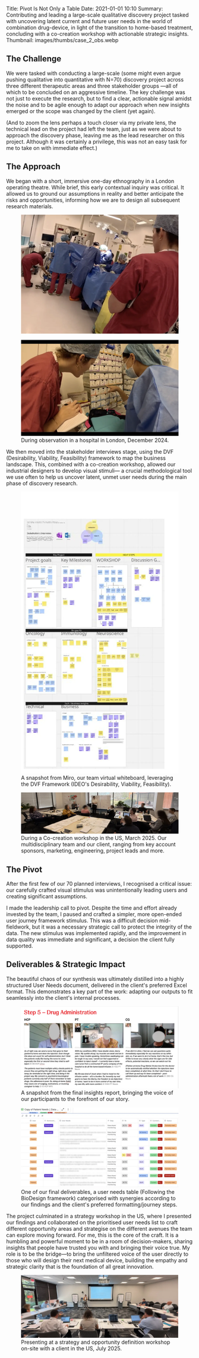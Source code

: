 Title: Pivot Is Not Only a Table
Date: 2021-01-01 10:10
Summary: Contributing and leading a large-scale qualitative discovery project tasked with uncovering latent current and future user needs in the world of combination drug-device, in light of the transition to home-based treatment, concluding with a co-creation workshop with actionable strategic insights.
Thumbnail: images/thumbs/case_2_obs.webp

## The Challenge

We were tasked with conducting a large-scale (some might even argue pushing qualitative into quantitative with N=70) discovery project across three different therapeutic areas and three stakeholder groups —all of which to be concluded on an aggressive timeline. The key challenge was not just to execute the research, but to find a clear, actionable signal amidst the noise and to be agile enough to adapt our approach when new insights emerged or the scope was changed by the client (yet again).

(And to zoom the lens perhaps a touch closer via my private lens, the technical lead on the project had left the team, just as we were about to approach the discovery phase, leaving me as the lead researcher on this project. Although it was certainly a privilege, this was not an easy task for me to take on with immediate effect.)


## The Approach

We began with a short, immersive one-day ethnography in a London operating theatre. While brief, this early contextual inquiry was critical. It allowed us to ground our assumptions in reality and better anticipate the risks and opportunities, informing how we are to design all subsequent research materials.

<figure>
  <img class="fit image" src="images/fulls/Case 2 - OBS II.webp" />
</figure>

<figure>
  <img class="fit image" src="images/fulls/Case 2 - OBS.webp" />
  <figcaption>During observation in a hospital in London, December 2024.</figcaption>
</figure>

We then moved into the stakeholder interviews stage, using the DVF (Desirability, Viability, Feasibility) framework to map the business landscape. This, combined with a co-creation workshop, allowed our industrial designers to develop visual stimuli— a crucial methodological tool we use often to help us uncover latent, unmet user needs during the main phase of discovery research.

<figure>
  <img class="fit image" src="images/fulls/Case 2 - DVF framework.webp" />
  <figcaption>A snapshot from Miro, our team virtual whiteboard, leveraging the DVF Framework (IDEO's Desirability, Viability, Feasibility).</figcaption>
</figure>

<figure>
  <img class="fit image" src="images/fulls/Case 2 - workshop.webp" />
  <figcaption>During a Co-creation workshop in the US, March 2025. Our multidisciplinary team and our client, ranging from key account sponsors, marketing, engineering, project leads and more.</figcaption>
</figure>


## The Pivot

After the first few of our 70 planned interviews, I recognised a critical issue: our carefully crafted visual stimulus was unintentionally leading users and creating significant assumptions.

I made the leadership call to pivot. Despite the time and effort already invested by the team, I paused and crafted a simpler, more open-ended user journey framework stimulus. This was a difficult decision mid-fieldwork, but it was a necessary strategic call to protect the integrity of the data. The new stimulus was implemented rapidly, and the improvement in data quality was immediate and significant, a decision the client fully supported.


## Deliverables & Strategic Impact

The beautiful chaos of our synthesis was ultimately distilled into a highly structured User Needs document, delivered in the client's preferred Excel format. This demonstrates a key part of the work: adapting our outputs to fit seamlessly into the client's internal processes.

<figure>
  <img class="fit image" src="images/fulls/Case 2 - IDI show case.webp" />
  <figcaption>A snapshot from the final insights report, bringing the voice of our participants to the forefront of our story.</figcaption>
</figure>

<figure>
  <img class="fit image" src="images/fulls/Case 2 - User needs.webp" />
  <figcaption>One of our final deliverables, a user needs table (Following the BioDesign framework) categorised with synergies according to our findings and the client's preferred formatting/journey steps.</figcaption>
</figure>

The project culminated in a strategy workshop in the US, where I presented our findings and collaborated on the prioritised user needs list to craft different opportunity areas and strategise on the different avenues the team can explore moving forward. For me, this is the core of the craft. It is a humbling and powerful moment to be in a room of decision-makers, sharing insights that people have trusted you with and bringing their voice true. My role is to be the bridge—to bring the unfiltered voice of the user directly to those who will design their next medical device, building the empathy and strategic clarity that is the foundation of all great innovation.

<figure>
  <img class="fit image" src="images/fulls/Case 2 - workshop blur.webp" />
  <figcaption>Presenting at a strategy and opportunity definition workshop on-site with a client in the US, July 2025.</figcaption>
</figure>
